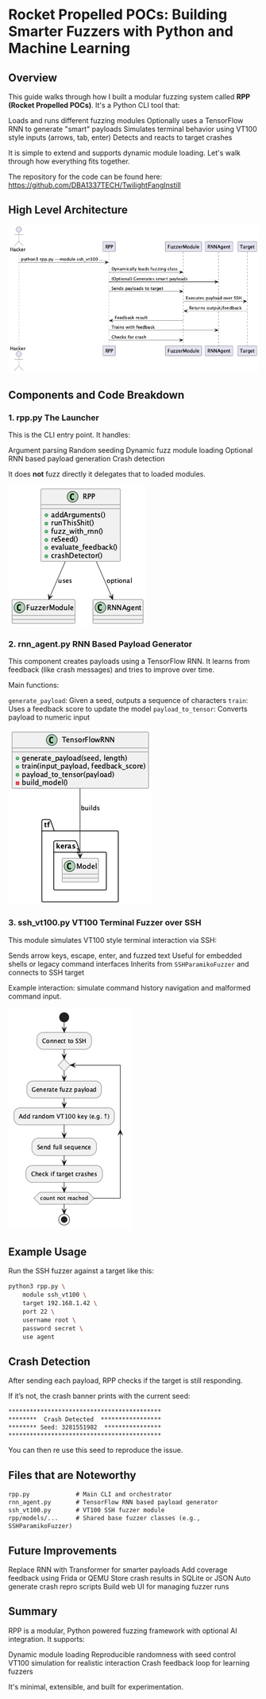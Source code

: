 # Rocket Propelled POCs: Building Smarter Fuzzers with Python and Machine Learning

## Overview

This guide walks through how I built a modular fuzzing system called **RPP (Rocket Propelled POCs)**. It's a Python CLI tool that:

Loads and runs different fuzzing modules
Optionally uses a TensorFlow RNN to generate "smart" payloads
Simulates terminal behavior using VT100 style inputs (arrows, tab, enter)
Detects and reacts to target crashes

It is simple to extend and supports dynamic module loading. Let's walk through how everything fits together.   

The repository for the code can be found here: https://github.com/DBA1337TECH/TwilightFangInstill

## High Level Architecture

![rpp structure](./rpp.png)   

## Components and Code Breakdown

### 1. rpp.py   The Launcher

This is the CLI entry point. It handles:

  Argument parsing
  Random seeding
  Dynamic fuzz module loading
  Optional RNN based payload generation
  Crash detection

It does **not** fuzz directly it delegates that to loaded modules.

![rpp structure](./rpp_structure.png)
   

### 2. rnn_agent.py   RNN Based Payload Generator

This component creates payloads using a TensorFlow RNN. It learns from feedback (like crash messages) and tries to improve over time.

Main functions:

`generate_payload`: Given a seed, outputs a sequence of characters
`train`: Uses a feedback score to update the model
`payload_to_tensor`: Converts payload to numeric input

![TensorFlow and RNN](./rpp_internal_workings.png)


### 3. ssh_vt100.py   VT100 Terminal Fuzzer over SSH

This module simulates VT100 style terminal interaction via SSH:

  Sends arrow keys, escape, enter, and fuzzed text
  Useful for embedded shells or legacy command interfaces
  Inherits from `SSHParamikoFuzzer` and connects to SSH target

Example interaction: simulate command history navigation and malformed command input.

![VT100 simulation](./rpp_vt100_simulation.png)

   

## Example Usage

Run the SSH fuzzer against a target like this:

```bash
python3 rpp.py \
    module ssh_vt100 \
    target 192.168.1.42 \
    port 22 \
    username root \
    password secret \
    use agent
```

   

## Crash Detection

After sending each payload, RPP checks if the target is still responding.

If it’s not, the crash banner prints with the current seed:

```
*******************************************
********  Crash Detected  *****************
******** Seed: 3281551982  ****************
*******************************************
```

You can then re use this seed to reproduce the issue.

   

## Files that are Noteworthy

```text
rpp.py             # Main CLI and orchestrator
rnn_agent.py       # TensorFlow RNN based payload generator
ssh_vt100.py       # VT100 SSH fuzzer module
rpp/models/...     # Shared base fuzzer classes (e.g., SSHParamikoFuzzer)
```

   

## Future Improvements

  Replace RNN with Transformer for smarter payloads
  Add coverage feedback using Frida or QEMU
  Store crash results in SQLite or JSON
  Auto generate crash repro scripts
  Build web UI for managing fuzzer runs

   

## Summary

RPP is a modular, Python powered fuzzing framework with optional AI integration. It supports:

  Dynamic module loading
  Reproducible randomness with seed control
  VT100 simulation for realistic interaction
  Crash feedback loop for learning fuzzers

It's minimal, extensible, and built for experimentation.

   
